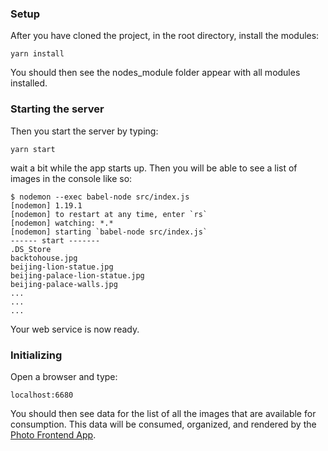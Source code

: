 ### Setup

After you have cloned the project, in the root directory, install the modules:

```
yarn install
```

You should then see the nodes_module folder appear with all modules installed.

### Starting the server

Then you start the server by typing:

```
yarn start
```
wait a bit while the app starts up. Then you will be able to see a list of images in the console like so:

```
$ nodemon --exec babel-node src/index.js
[nodemon] 1.19.1
[nodemon] to restart at any time, enter `rs`
[nodemon] watching: *.*
[nodemon] starting `babel-node src/index.js`
------ start -------
.DS_Store
backtohouse.jpg
beijing-lion-statue.jpg
beijing-palace-lion-statue.jpg
beijing-palace-walls.jpg
...
...
...
```

Your web service is now ready.

### Initializing

Open a browser and type:

```
localhost:6680
```

You should then see data for the list of all the images that are available for consumption. This data will be consumed, organized, and rendered by the 
[Photo Frontend App](https://github.com/redmacdev1988/photoFrontend).
